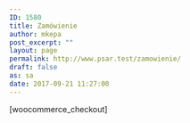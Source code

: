 ```yaml
---
ID: 1580
title: Zamówienie
author: mkepa
post_excerpt: ""
layout: page
permalink: http://www.psar.test/zamowienie/
draft: false
as: sa
date: 2017-09-21 11:27:00
---
```

[woocommerce_checkout]